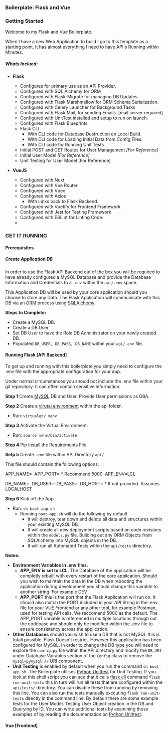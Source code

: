 ### Boilerplate: Flask and Vue

### Getting Started

Welcome to my Flask and Vue Boilerplate.

When I have a new Web Application to build I go to this template as a starting point. It has almost everything I need to have API's Running within Minutes.

##### Whats Inclued:

- **Flask**

  - Configures for primary use as an API Provider.
  - Configured with SQL Alchemy for ORM
  - Configured with Flask-Migrate for managing DB Updates.
  - Configured with Flask Marshmellow for ORM Schema Serialization.
  - Configured with Celery Launcher for Background Tasks
  - Configured with Flask Mail, for sending Emails. [mail server required]
  - Configured with UnitTest installed and setup to run on launch.
  - Configured with Flask Blueprints
  - Flask CLI
    - With CLI code for Database Destruction on Local Build.
    - With CLI code for Loading Initial Data from Config Files.
    - With CLI code for Running Unit Tests
  - Initial POST and GET Routes for User Management _[For Reference]_
  - Initial User Model _[For Reference]_
  - Unit Testing for User Model [For Reference]

- **VueJS**
  - Configured with Nuxt
  - Configured with Vue Router
  - Configured with Vuex
  - Configured with Axios
    - With Links back to Flask Backend.
  - Configured with Vuetify for Frontend Framework
  - Configured with Jest for Testing Framework
  - Configured with ESLint for Linting Code.
  -

### GET IT RUNNING

#### **Prerequisites** 

##### Create Application DB

In order to use the Flask API Backend out of the box you will be required to have already configured a MySQL Database and provide the Database Information and Credentials to a `.env` within the `api/.env` space. 

This Application DB will be used by your core application should you choose to store any Data. The Flask Application will communicate with this DB via an [ORM](https://flask-sqlalchemy.palletsprojects.com/en/2.x/) process using [SQLAlchemy](https://flask-sqlalchemy.palletsprojects.com/en/2.x/). 

**Steps to Complete:**

- Create a MySQL DB. 
- Create a DB User. 
- Set DB User to have the Role DB Administrator on your newly created DB.
- Populated `DB_USER, DB_PASS, DB_NAME` within your `api/.env` file. 



#### Running Flask [API Backend]

To get up and running with this boilerplate you simply need to configure the .env file with the appropriate configuration for your app.

Under normal circumstances you should not include the .env file within your git repository. It can often contain sensitive information.

**Step 1** Create [MySQL](https://www.mysql.com/) DB and User. Provide User permissions as DBA.

**Step 2** Create a [virutal environment](https://virtualenv.pypa.io/en/latest/) within the api folder.

- Run: `virtualenv venv`

**Step 3** Activate the Virtual Environment.

- Run: `source venv/bin/activate`

**Step 4** Pip Install the Requirements File.

**Setp 5** Create `.env` file within API Directory `api/`

This file should contain the following options:

 APP_NAME=<INSERT APP NAME>
​ APP_PORT=<INSERT APP PORT> \* Recommend 5000
​ APP_ENV=LCL

 DB_NAME=<INSERT DB NAME>
​ DB_USER=<INSTERT DB USERNAME>
​ DB_PASS=<INSTERT DB PASSWORD>
​ DB_HOST=<INSERT DB HOST> \* If not proivded. Assumes LOCALHOST

**Step 6** Kick off the App

- Run: `sh boot-app.sh`
  - Running `boot-app.sh` will do the following by default. 
    - It will destroy, tear down and delete all data and structures within your existing MySQL DB. 
    - It will create all new deployment scripts based on code revisions within the `models.py` file. Building out any ORM Objects from SQLAlchemy into MySQL objects in the DB. 
    - It will run all Automated Tests within the `api/tests` directory. 

**Notes:**

- **Environment Variables in .env files**. 
  - **APP_ENV is set to LCL.** The Database of the application will be completly rebuilt with every restart of the core application. Should you wish to maintain the data in the DB when rebooting the application during development you should change this vairable to another string. For example DEV
  - **APP_PORT** this is the port that the Flask Application will run on. It should also match the PORT included in your API String in the .env file for your VUE Frontend or any other tool, for example Postman, used for testing API calls. We reccomend 5000 as the default. The APP_PORT variable is referenced in multiple locations through out the codebase and should only be modified within the .env file to ensure consistency across the application.
- **Other Databases** should you wish to use a DB that is not MySQL this is totall possible. Flask Doesn't restrict. However this application has been configured for MySQL. In order to change the DB type you will need to explore the `config.py` file within the API directory and modify the `DB_URI` under Database Vairables section of the `Config` class to remove the `mysql+pymysql://` URI component.  
- **Unit Testing** is enabled by default when you run the command `sh boot-app.sh`. The Boilerplate utilises [Python Unittest](https://docs.python.org/3/library/unittest.html) for Unit Testing. If you look at this shell script you can see that it calls [flask cli](https://flask.palletsprojects.com/en/1.1.x/cli/) command `flask run-unit-tests` this in turn will run all tests that are configured within the `api/tests/` directory. You can disable these from running by removing this line. You can also run the tests manually executing `flask run-unit-tests` directly in the command line. By default there are some example tests for the User Model. Testing User Object creation in the DB and Querying by ID. You can write additional tests by examining those examples of by reading the documentation on [Python Unittest](https://docs.python.org/3/library/unittest.html).



#### Vue [Frontend]
